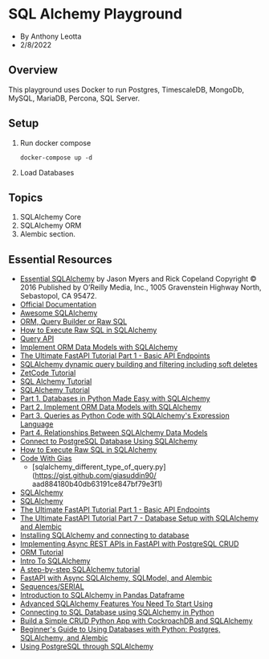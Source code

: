 # SQL Alchemy Playground

- By Anthony Leotta
- 2/8/2022

## Overview

This playground uses Docker to run Postgres, TimescaleDB, MongoDb, MySQL, MariaDB, Percona, SQL Server.

## Setup

1. Run docker compose

    ```
    docker-compose up -d
    ```

1. Load Databases

## Topics

1. SQLAlchemy Core
1. SQLAlchemy ORM
1. Alembic section.

## Essential Resources
- <u>Essential SQLAlchemy</u> by Jason Myers and Rick Copeland Copyright © 2016
Published by O’Reilly Media, Inc., 1005 Gravenstein Highway North, Sebastopol, CA 95472.
- [Official Documentation](https://www.sqlalchemy.org/)
- [Awesome SQLAlchemy](https://pythonrepo.com/repo/dahlia-awesome-sqlalchemy-python-orm)
- [ORM, Query Builder or Raw SQL](https://lyz-code.github.io/blue-book/architecture/orm_builder_query_or_raw_sql/)
- [How to Execute Raw SQL in SQLAlchemy](https://chartio.com/resources/tutorials/how-to-execute-raw-sql-in-sqlalchemy/)
- [Query API](https://docs.sqlalchemy.org/en/14/orm/query.html)
- [Implement ORM Data Models with SQLAlchemy](https://hackersandslackers.com/implement-sqlalchemy-orm)
- [The Ultimate FastAPI Tutorial Part 1 - Basic API Endpoints](https://christophergs.com/tutorials/ultimate-fastapi-tutorial-pt-1-hello-world/)
- [SQLAlchemy dynamic query building and filtering including soft deletes](https://www.peterspython.com/en/blog/slqalchemy-dynamic-query-building-and-filtering-including-soft-deletes)
- [ZetCode Tutorial](https://zetcode.com/db/sqlalchemy/)
- [SQL Alchemy Tutorial](https://www.tutorialspoint.com/sqlalchemy/index.htm)
- [SQLAlchemy Tutorial](https://github.com/hackersandslackers/sqlalchemy-tutorial)
- [Part 1. Databases in Python Made Easy with SQLAlchemy](https://hackersandslackers.com/python-database-management-sqlalchemy/)
- [Part 2. Implement ORM Data Models with SQLAlchemy](https://hackersandslackers.com/implement-sqlalchemy-orm)
- [Part 3. Queries as Python Code with SQLAlchemy's Expression Language](https://hackersandslackers.com/database-queries-sqlalchemy-orm)
- [Part 4. Relationships Between SQLAlchemy Data Models](https://hackersandslackers.com/sqlalchemy-data-models)
- [Connect to PostgreSQL Database Using SQLAlchemy](https://analyzingalpha.com/connect-postgresql-sqlalchemy)
- [How to Execute Raw SQL in SQLAlchemy](https://chartio.com/resources/tutorials/how-to-execute-raw-sql-in-sqlalchemy/)
- [Code With Gias](https://codewithgias.wordpress.com/)
    - [sqlalchemy_different_type_of_query.py](https://gist.github.com/giasuddin90/  aad884180b40db63191ce847bf79e3f1)
- [SQLAlchemy](https://www.fullstackpython.com/sqlalchemy.html)
- [SQLAlchemy](https://www.pythonsheets.com/notes/python-sqlalchemy.html)
- [The Ultimate FastAPI Tutorial Part 1 - Basic API Endpoints](https://christophergs.com/tutorials/ultimate-fastapi-tutorial-pt-1-hello-world/)
- [The Ultimate FastAPI Tutorial Part 7 - Database Setup with SQLAlchemy and Alembic](https://christophergs.com/tutorials/ultimate-fastapi-tutorial-pt-7-sqlalchemy-database-setup/)
- [Installing SQLAlchemy and connecting to database](https://overiq.com/sqlalchemy-101/installing-sqlalchemy-and-connecting-to-database/)
- [Implementing Async REST APIs in FastAPI with PostgreSQL CRUD](https://www.tutlinks.com/fastapi-with-postgresql-crud-async/)
- [ORM Tutorial](https://geoalchemy-2.readthedocs.io/en/0.2.6/orm_tutorial.html)
- [Intro To SQLAlchemy](https://www.gormanalysis.com/blog/intro-to-sqlalchemy/)
- [A step-by-step SQLAlchemy tutorial](http://www.rmunn.com/sqlalchemy-tutorial/tutorial.html)
- [FastAPI with Async SQLAlchemy, SQLModel, and Alembic](https://testdriven.io/blog/fastapi-sqlmodel/)
- [Sequences/SERIAL](https://www.kite.com/python/docs/sqlalchemy.databases.postgres)
- [Introduction to SQLAlchemy in Pandas Dataframe](https://www.sqlshack.com/introduction-to-sqlalchemy-in-pandas-dataframe/)
- [Advanced SQLAlchemy Features You Need To Start Using](https://martinheinz.dev/blog/28)
- [Connecting to SQL Database using SQLAlchemy in Python](https://www.geeksforgeeks.org/connecting-to-sql-database-using-sqlalchemy-in-python/)
- [Build a Simple CRUD Python App with CockroachDB and SQLAlchemy](https://www.cockroachlabs.com/docs/stable/build-a-python-app-with-cockroachdb-sqlalchemy.html)
- [Beginner's Guide to Using Databases with Python: Postgres, SQLAlchemy, and Alembic](https://www.learndatasci.com/tutorials/using-databases-python-postgres-sqlalchemy-and-alembic/)
- [Using PostgreSQL through SQLAlchemy](https://www.compose.com/articles/using-postgresql-through-sqlalchemy/)

